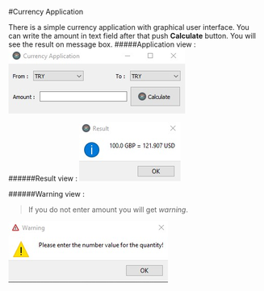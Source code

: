 #Currency Application

There is a simple currency application with graphical user interface. You can write the amount in text field after that 
push **Calculate** button. You will see the result on message box.
#####Application view :
![main](./images/app.jpg)


######Result view :
![result](./images/result.jpg)

######Warning view :
>If you do not enter amount you will get _warning_.

![warning](./images/warning.jpg)